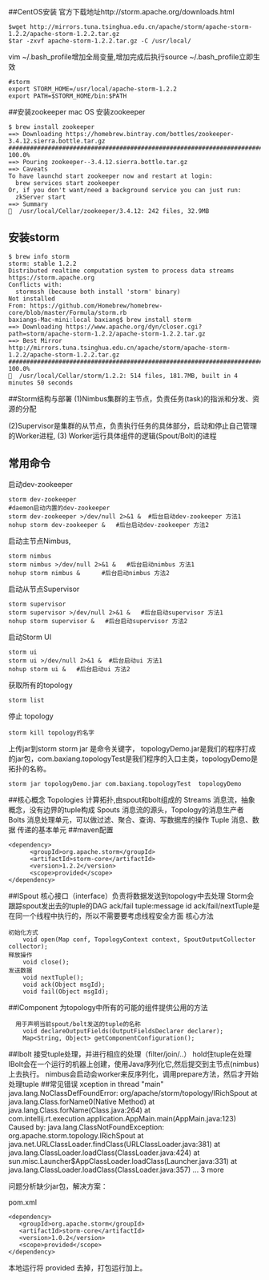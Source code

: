 
##CentOS安装
官方下载地址http://storm.apache.org/downloads.html
```
$wget http://mirrors.tuna.tsinghua.edu.cn/apache/storm/apache-storm-1.2.2/apache-storm-1.2.2.tar.gz
$tar -zxvf apache-storm-1.2.2.tar.gz -C /usr/local/
```
vim ~/.bash_profile增加全局变量,增加完成后执行source ~/.bash_profile立即生效
```
#storm
export STORM_HOME=/usr/local/apache-storm-1.2.2
export PATH=$STORM_HOME/bin:$PATH
```

##安装zookeeper
mac OS 安装zookeeper
```
$ brew install zookeeper
==> Downloading https://homebrew.bintray.com/bottles/zookeeper-3.4.12.sierra.bottle.tar.gz
######################################################################## 100.0%
==> Pouring zookeeper--3.4.12.sierra.bottle.tar.gz
==> Caveats
To have launchd start zookeeper now and restart at login:
  brew services start zookeeper
Or, if you don't want/need a background service you can just run:
  zkServer start
==> Summary
🍺  /usr/local/Cellar/zookeeper/3.4.12: 242 files, 32.9MB
```
## 安装storm
```
$ brew info storm
storm: stable 1.2.2
Distributed realtime computation system to process data streams
https://storm.apache.org
Conflicts with:
  stormssh (because both install 'storm' binary)
Not installed
From: https://github.com/Homebrew/homebrew-core/blob/master/Formula/storm.rb
baxiangs-Mac-mini:local baxiang$ brew install storm
==> Downloading https://www.apache.org/dyn/closer.cgi?path=storm/apache-storm-1.2.2/apache-storm-1.2.2.tar.gz
==> Best Mirror http://mirrors.tuna.tsinghua.edu.cn/apache/storm/apache-storm-1.2.2/apache-storm-1.2.2.tar.gz
######################################################################## 100.0%
🍺  /usr/local/Cellar/storm/1.2.2: 514 files, 181.7MB, built in 4 minutes 50 seconds
```
##Storm结构与部署
(1)Nimbus集群的主节点，负责任务(task)的指派和分发、资源的分配

(2)Supervisor是集群的从节点，负责执行任务的具体部分，启动和停止自己管理的Worker进程,
(3) Worker运行具体组件的逻辑(Spout/Bolt)的进程

## 常用命令
启动dev-zookeeper
```
storm dev-zookeeper
#daemon启动内置的dev-zookeeper
storm dev-zookeeper >/dev/null 2>&1 &  #后台启动dev-zookeeper 方法1
nohup storm dev-zookeeper &   #后台启动dev-zookeeper 方法2
```
启动主节点Nimbus,
```
storm nimbus
storm nimbus >/dev/null 2>&1 &   #后台启动nimbus 方法1
nohup storm nimbus &      #后台启动nimbus 方法2
```
启动从节点Supervisor
```
storm supervisor
storm supervisor >/dev/null 2>&1 &   #后台启动supervisor 方法1
nohup storm supervisor &   #后台启动supervisor 方法2
```
启动Storm UI
```
storm ui
storm ui >/dev/null 2>&1 &  #后台启动ui 方法1
nohup storm ui &   #后台启动ui 方法2
```
获取所有的topology
```
storm list
```
停止 topology
```
storm kill topology的名字
```
上传jar到storm
storm jar 是命令关键字， topologyDemo.jar是我们的程序打成的jar包，com.baxiang.topologyTest是我们程序的入口主类，topologyDemo是拓扑的名称。
```
storm jar topologyDemo.jar com.baxiang.topologyTest  topologyDemo
```
##核心概念
Topologies
计算拓扑,由spout和bolt组成的
Streams
消息流，抽象概念，没有边界的tuple构成
Spouts
消息流的源头，Topology的消息生产者
Bolts
消息处理单元，可以做过滤、聚合、查询、写数据库的操作
Tuple
消息、数据 传递的基本单元
##maven配置
```
<dependency>
      <groupId>org.apache.storm</groupId>
      <artifactId>storm-core</artifactId>
      <version>1.2.2</version>
      <scope>provided</scope>
</dependency>
```
##ISpout
核心接口（interface）负责将数据发送到topology中去处理
Storm会跟踪spout发出去的tuple的DAG
ack/fail
tuple:message id
ack/fail/nextTuple是在同一个线程中执行的，所以不需要要考虑线程安全方面
核心方法
```
初始化方式
    void open(Map conf, TopologyContext context, SpoutOutputCollector collector);
释放操作
    void close();
发送数据
    void nextTuple();
    void ack(Object msgId);
    void fail(Object msgId);
```
##IComponent
为topology中所有的可能的组件提供公用的方法
```
  用于声明当前spout/bolt发送的tuple的名称
    void declareOutputFields(OutputFieldsDeclarer declarer);
    Map<String, Object> getComponentConfiguration();
```
##Ibolt
  接受tuple处理，并进行相应的处理（filter/join/..）
  hold住tuple在处理
 IBolt会在一个运行的机器上创建，使用Java序列化它,然后提交到主节点(nimbus)上去执行。
nimbus会启动会worker来反序列化，调用prepare方法，然后才开始处理tuple
##常见错误
xception in thread "main" java.lang.NoClassDefFoundError: org/apache/storm/topology/IRichSpout
at java.lang.Class.forName0(Native Method)
at java.lang.Class.forName(Class.java:264)
at com.intellij.rt.execution.application.AppMain.main(AppMain.java:123)
Caused by: java.lang.ClassNotFoundException: org.apache.storm.topology.IRichSpout
at java.net.URLClassLoader.findClass(URLClassLoader.java:381)
at java.lang.ClassLoader.loadClass(ClassLoader.java:424)
at sun.misc.Launcher$AppClassLoader.loadClass(Launcher.java:331)
at java.lang.ClassLoader.loadClass(ClassLoader.java:357)
... 3 more

问题分析缺少jar包，解决方案：

pom.xml
```
<dependency>
   <groupId>org.apache.storm</groupId>
   <artifactId>storm-core</artifactId>
   <version>1.0.2</version>
   <scope>provided</scope>
</dependency>
```
本地运行将 <scope>provided</scope> 去掉，打包运行加上。
